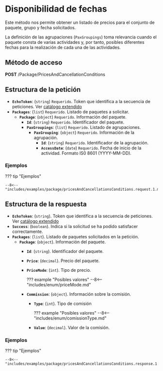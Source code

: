 # Disponibilidad de fechas

Este método nos permite obtener un listado de precios para el conjunto de paquete, grupo y fecha solicitados.

La definición de las agrupaciones (``PaxGroupings``) toma relevancia cuando el paquete consta de varias actividades y, por tanto, posibles diferentes fechas para la realización de cada una de las actividades.

## Método de acceso

**POST** /Package/PricesAndCancellationConditions

## Estructura de la petición

- **``EchoToken``**: (``string``) ``Requerido``. Token que identifica a la secuencia de peticiones. Ver [catálogo extendido](../extendedCatalog#estructura-de-la-respuesta)
- **``Packages``**: (``list``) ``Requerido``. Listado de paquetes a solicitar.
    - **``Package``**: (``object``) ``Requerido``. Información del paquete.
        - **``Id``**: (``string``) ``Requerido``. Identificador del paquete.
        - **``PaxGroupings``**: (``list``) ``Requerido``. Listado de agrupaciones.
            - **``PaxGrouping``**: (``object``) ``Requerido``. Información de la agrupación.
                - **``Id``**: (``string``) ``Requerido``. Identificador de la agrupación.
                - **``AccessDate``**: (``date``) ``Requerido``. Fecha de inicio de la actividad. Formato IS0 8601 (YYYY-MM-DD).

### Ejemplos

??? tip "Ejemplos"
    
    --8<-- "includes/examples/package/pricesAndCancellationsConditions.request.1.md"

## Estructura de la respuesta

- **``EchoToken``**: (``string``). Token que identifica a la secuencia de peticiones. Ver [catálogo extendido](../extendedCatalog#estructura-de-la-respuesta)
- **``Success``**: (``boolean``). Indica si la solicitud se ha podido satisfacer correctamente.
- **``Packages``**: (``list``). Listado de paquetes solicitados en la petición.
    - **``Package``**: (``object``). Información del paquete.
        - **``Id``**: (``string``). Identificador del paquete.
        - **``Price``**: (``decimal``). Precio del paquete.
        - **``PriceMode``**: (``int``). Tipo de precio.

            ??? example "Posibles valores"
                --8<-- "includes/enum/priceMode.md"

        - **``Commission``**: (``object``). Información sobre la comisión.
            - **``Type``**: (``int``). Tipo de comisión

                ??? example "Posibles valores"
                    --8<-- "includes/enum/comissionType.md"

            - **``Value``**: (``decimal``). Valor de la comisión.

### Ejemplos

??? tip "Ejemplos"
    
    --8<-- "includes/examples/package/pricesAndCancellationsConditions.response.1.md"